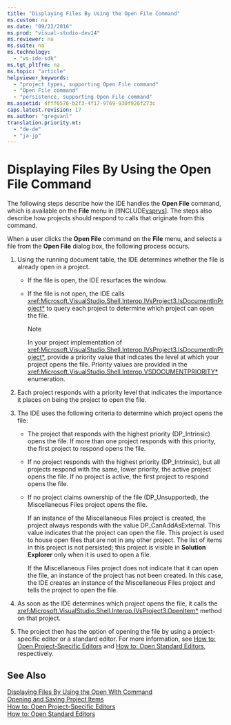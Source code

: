 ```yaml
---
title: "Displaying Files By Using the Open File Command"
ms.custom: na
ms.date: "09/22/2016"
ms.prod: "visual-studio-dev14"
ms.reviewer: na
ms.suite: na
ms.technology: 
  - "vs-ide-sdk"
ms.tgt_pltfrm: na
ms.topic: "article"
helpviewer_keywords: 
  - "project types, supporting Open File command"
  - "Open File command"
  - "persistence, supporting Open File command"
ms.assetid: 4fff0576-b2f3-4f17-9769-930f926f273c
caps.latest.revision: 17
ms.author: "gregvanl"
translation.priority.mt: 
  - "de-de"
  - "ja-jp"
---
```

# Displaying Files By Using the Open File Command
The following steps describe how the IDE handles the **Open File** command, which is available on the **File** menu in [!INCLUDE[vsprvs](../VS_csharp/includes/vsprvs_md.md)]. The steps also describe how projects should respond to calls that originate from this command.  
  
 When a user clicks the **Open File** command on the **File** menu, and selects a file from the **Open File** dialog box, the following process occurs.  
  
1.  Using the running document table, the IDE determines whether the file is already open in a project.  
  
    -   If the file is open, the IDE resurfaces the window.  
  
    -   If the file is not open, the IDE calls <xref:Microsoft.VisualStudio.Shell.Interop.IVsProject3.IsDocumentInProject*> to query each project to determine which project can open the file.  
  
        > [!NOTE]
        >  In your project implementation of <xref:Microsoft.VisualStudio.Shell.Interop.IVsProject3.IsDocumentInProject*>, provide a priority value that indicates the level at which your project opens the file. Priority values are provided in the <xref:Microsoft.VisualStudio.Shell.Interop.VSDOCUMENTPRIORITY*> enumeration.  
  
2.  Each project responds with a priority level that indicates the importance it places on being the project to open the file.  
  
3.  The IDE uses the following criteria to determine which project opens the file:  
  
    -   The project that responds with the highest priority (DP_Intrinsic) opens the file. If more than one project responds with this priority, the first project to respond opens the file.  
  
    -   If no project responds with the highest priority (DP_Intrinsic), but all projects respond with the same, lower priority, the active project opens the file. If no project is active, the first project to respond opens the file.  
  
    -   If no project claims ownership of the file (DP_Unsupported), the Miscellaneous Files project opens the file.  
  
         If an instance of the Miscellaneous Files project is created, the project always responds with the value DP_CanAddAsExternal. This value indicates that the project can open the file. This project is used to house open files that are not in any other project. The list of items in this project is not persisted; this project is visible in **Solution Explorer** only when it is used to open a file.  
  
         If the Miscellaneous Files project does not indicate that it can open the file, an instance of the project has not been created. In this case, the IDE creates an instance of the Miscellaneous Files project and tells the project to open the file.  
  
4.  As soon as the IDE determines which project opens the file, it calls the <xref:Microsoft.VisualStudio.Shell.Interop.IVsProject3.OpenItem*> method on that project.  
  
5.  The project then has the option of opening the file by using a project-specific editor or a standard editor. For more information, see [How to: Open Project-Specific Editors](../VS_csharp/how-to--open-project-specific-editors.md) and [How to: Open Standard Editors](../VS_csharp/how-to--open-standard-editors.md), respectively.  
  
## See Also  
 [Displaying Files By Using the Open With Command](../VS_csharp/displaying-files-by-using-the-open-with-command.md)   
 [Opening and Saving Project Items](../VS_csharp/opening-and-saving-project-items.md)   
 [How to: Open Project-Specific Editors](../VS_csharp/how-to--open-project-specific-editors.md)   
 [How to: Open Standard Editors](../VS_csharp/how-to--open-standard-editors.md)